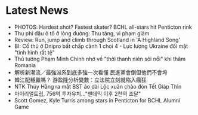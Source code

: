 # Latest News
-  PHOTOS: Hardest shot? Fastest skater? BCHL all-stars hit Penticton rink
-  Thu phí đậu ô tô ở lòng đường: Thu tăng, vi phạm giảm
-  Review: Run, jump and climb through Scotland in 'A Highland Song'
-  BI: Cố thủ ở Dnipro bất chấp cảnh 1 chọi 4 - Lực lượng Ukraine đối mặt "tình hình rất tệ"
-  Thủ tướng Phạm Minh Chính nhớ về "thời thanh niên sôi nổi" khi thăm Romania
-  解析新潮流／最強派系到底多強一次看懂 民進黨會倒但他們不會垮
-  韓江配穩贏嗎？ 游盈隆分析變數：立法院立刻就陷入瘋狂
-  NTK Thúy Hằng ra mắt BST áo dài Lộc xuân chào đón Tết Giáp Thìn
-  마이리얼트립, 756억 투자유치…"팬데믹 이후 2천억 조달"
-  Scott Gomez, Kyle Turris among stars in Penticton for BCHL Alumni Game
